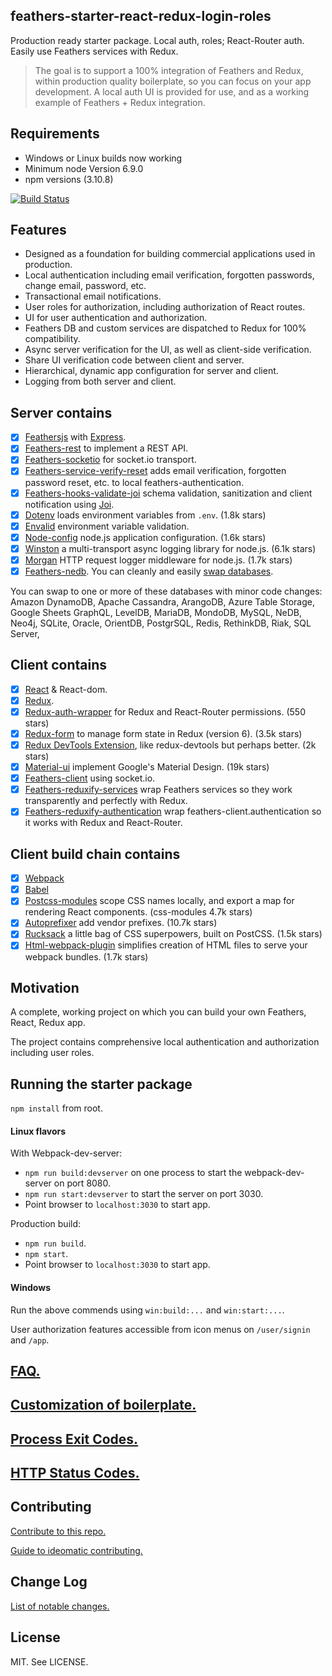 ## feathers-starter-react-redux-login-roles
Production ready starter package.
Local auth, roles; React-Router auth.
Easily use Feathers services with Redux.

> The goal is to support a 100% integration of Feathers and Redux,
within production quality boilerplate,
so you can focus on your app development.
A local auth UI is provided for use,
and as a working example of Feathers + Redux integration.

## <a name="features"></a> Requirements

 - Windows or Linux builds now working
 - Minimum node Version 6.9.0
 - npm versions (3.10.8)

[![Build Status](https://travis-ci.org/eddyystop/feathers-starter-react-redux-login-roles.svg?branch=master)](https://travis-ci.org/eddyystop/feathers-starter-react-redux-login-roles)

## <a name="features"></a> Features

- Designed as a foundation for building commercial applications used in production.
- Local authentication including email verification, forgotten passwords, change email, password, etc.
- Transactional email notifications.
- User roles for authorization, including authorization of React routes.
- UI for user authentication and authorization.
- Feathers DB and custom services are dispatched to Redux for 100% compatibility.
- Async server verification for the UI, as well as client-side verification.
- Share UI verification code between client and server.
- Hierarchical, dynamic app configuration for server and client.
- Logging from both server and client.

## <a name="serverContains"></a> Server contains

- [x] [Feathersjs](https://github.com/feathersjs/feathers) with [Express](https://github.com/expressjs).
- [x] [Feathers-rest](https://github.com/feathersjs/feathers-rest) to implement a REST API.
- [x] [Feathers-socketio](https://github.com/feathersjs/feathers-socketio) for socket.io transport.
- [x] [Feathers-service-verify-reset](https://github.com/eddyystop/feathers-service-verify-reset)
adds email verification, forgotten password reset, etc. to local feathers-authentication.
- [x] [Feathers-hooks-validate-joi](https://github.com/eddyystop/feathers-hooks-validate-joi)
schema validation, sanitization and client notification using
[Joi](https://github.com/hapijs/joi).
- [x] [Dotenv](https://github.com/motdotla/dotenv) loads environment variables from `.env`. (1.8k stars)
- [x] [Envalid](https://github.com/af/envalid) environment variable validation.
- [x] [Node-config](https://github.com/lorenwest/node-config) node.js application configuration.
(1.6k stars)
- [x] [Winston](https://github.com/winstonjs/winston)
a multi-transport async logging library for node.js. (6.1k stars)
- [x] [Morgan](https://github.com/expressjs/morgan)
HTTP request logger middleware for node.js. (1.7k stars)
- [x] [Feathers-nedb](https://github.com/feathersjs/feathers-nedb).
You can cleanly and easily [swap databases](http://docs.feathersjs.com/databases/readme.html).

You can swap to one or more of these databases with minor code changes:
Amazon DynamoDB,
Apache Cassandra,
ArangoDB,
Azure Table Storage,
Google Sheets
GraphQL,
LevelDB,
MariaDB,
MondoDB,
MySQL,
NeDB,
Neo4j,
SQLite,
Oracle,
OrientDB,
PostgrSQL,
Redis,
RethinkDB,
Riak,
SQL Server,

## <a name="ClientContains"></a> Client contains

- [x] [React](https://facebook.github.io/react/) & React-dom.
- [x] [Redux](https://github.com/reactjs/redux).
- [x] [Redux-auth-wrapper](https://github.com/mjrussell/redux-auth-wrapper)
for Redux and React-Router permissions. (550 stars)
- [x] [Redux-form](https://github.com/erikras/redux-form)
to manage form state in Redux (version 6). (3.5k stars)
- [x] [Redux DevTools Extension](https://github.com/zalmoxisus/redux-devtools-extension),
like redux-devtools but perhaps better. (2k stars)
- [x] [Material-ui](https://github.com/callemall/material-ui)
implement Google's Material Design. (19k stars)
- [x] [Feathers-client](https://github.com/feathersjs/feathers-client) using socket.io.
- [x] [Feathers-reduxify-services](https://github.com/eddyystop/feathers-reduxify-services)
wrap Feathers services so they work transparently and perfectly with Redux.
- [x] [Feathers-reduxify-authentication](https://github.com/eddyystop/feathers-reduxify-authentication)
wrap feathers-client.authentication so it works with Redux and React-Router.

## <a name="clientBuildChain"></a> Client build chain contains

- [x] [Webpack](https://webpack.github.io)
- [x] [Babel](https://babeljs.io/)
- [x] [Postcss-modules](https://github.com/css-modules/postcss-modules)
scope CSS names locally, and export a map for rendering React components.
(css-modules 4.7k stars)
- [x] [Autoprefixer](https://github.com/postcss/autoprefixer)
add vendor prefixes. (10.7k stars)
- [x] [Rucksack](https://github.com/simplaio/rucksack)
a little bag of CSS superpowers, built on PostCSS. (1.5k stars)
- [x] [Html-webpack-plugin](https://github.com/ampedandwired/html-webpack-plugin)
simplifies creation of HTML files to serve your webpack bundles. (1.7k stars)

## <a name="motivation"></a> Motivation

A complete, working project on which you can build your own Feathers, React, Redux app.

The project contains comprehensive local authentication and authorization including user roles.

## <a name="running"></a> Running the starter package

`npm install` from root.

#### Linux flavors

With Webpack-dev-server:
- `npm run build:devserver` on one process to start the webpack-dev-server on port 8080.
- `npm run start:devserver` to start the server on port 3030.
- Point browser to `localhost:3030` to start app.

Production build:
- `npm run build`.
- `npm start`.
- Point browser to `localhost:3030` to start app.

#### Windows

Run the above commends using `win:build:...` and `win:start:...`.

User authorization features accessible from icon menus on `/user/signin` and `/app`.

## <a name="faq"></a> [FAQ.](./doc/FAQ.md)

## <a name="customization"></a> [Customization of boilerplate.](./doc/CUSTOMIZATION.md)

## <a name="processExitCodes"></a> [Process Exit Codes.](./doc/PROCESS_EXIT_CODES.md)

## <a name="httpStatusCodes"></a> [HTTP Status Codes.](./doc/HTTP_STATUS_CODES.md)

## <a name="contribution"></a> Contributing

[Contribute to this repo.](./doc/CONTRIBUTING.md)

[Guide to ideomatic contributing.](https://github.com/jonschlinkert/idiomatic-contributing)

## <a name="changeLog"></a> Change Log

[List of notable changes.](./doc/CHANGELOG.md)

## <a name="license"></a> License

MIT. See LICENSE.
